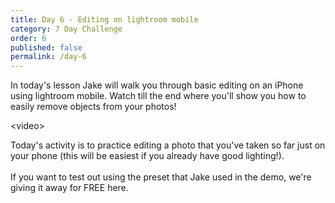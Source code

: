 ```yaml
---
title: Day 6 - Editing on lightroom mobile
category: 7 Day Challenge
order: 6
published: false
permalink: /day-6
---
```


In today's lesson Jake will walk you through basic editing on an iPhone using lightroom mobile. Watch till the end where you'll show you how to easily remove objects from your photos\!&nbsp;

&lt;video&gt;&nbsp;

Today's activity is to practice editing a photo that you've taken so far just on your phone (this will be easiest if you already have good lighting\!).&nbsp;<br><br>If you want to test out using the preset that Jake used in the demo, we're giving it away for FREE here.&nbsp;